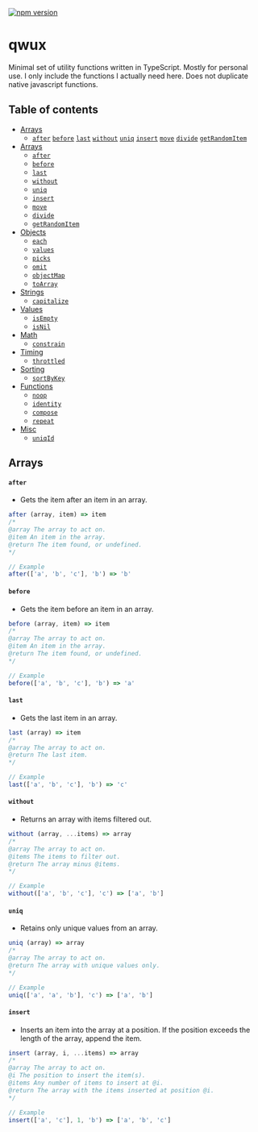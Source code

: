 [![npm version](https://badge.fury.io/js/stateful-router.svg)](https://badge.fury.io/js/qwux)

# qwux
Minimal set of utility functions written in TypeScript. Mostly for personal use. I only include the functions I actually need here. Does not duplicate native javascript functions.

## Table of contents
- [Arrays](#arrays)
   - [`after`](#after) [`before`](#before) [`last`](#last) [`without`](#without) [`uniq`](#uniq) [`insert`](#insert) [`move`](#move) [`divide`](#divide) [`getRandomItem`](#getRandomItem)
- [Arrays](#arrays)
   - [`after`](#after)
   - [`before`](#before)
   - [`last`](#last)
   - [`without`](#without)
   - [`uniq`](#uniq)
   - [`insert`](#insert)
   - [`move`](#move)
   - [`divide`](#divide)
   - [`getRandomItem`](#getRandomItem)
- [Objects](#objects)
   - [`each`](#each)
   - [`values`](#values)
   - [`picks`](#picks)
   - [`omit`](#omit)
   - [`objectMap`](#objectMap)
   - [`toArray`](#toArray)
- [Strings](#strings)
   - [`capitalize`](#capitalize)
- [Values](#values)
   - [`isEmpty`](#isEmpty)
   - [`isNil`](#isNil)
- [Math](#math)
   - [`constrain`](#constrain)
- [Timing](#timing)
   - [`throttled`](#throttled)
- [Sorting](#sorting)
   - [`sortByKey`](#sortByKey)
- [Functions](#functions)
   - [`noop`](#noop)
   - [`identity`](#identity)
   - [`compose`](#compose)
   - [`repeat`](#repeat)
- [Misc](#misc)
   - [`uniqId`](#uniqId)

## Arrays

#### `after`
* Gets the item after an item in an array.
```js
after (array, item) => item
/*
@array The array to act on.
@item An item in the array.
@return The item found, or undefined.
*/
```
```js
// Example
after(['a', 'b', 'c'], 'b') => 'b'
```

#### `before`
* Gets the item before an item in an array.
```js
before (array, item) => item
/*
@array The array to act on.
@item An item in the array.
@return The item found, or undefined.
*/
```
```js
// Example
before(['a', 'b', 'c'], 'b') => 'a'
```

#### `last`
* Gets the last item in an array.
```js
last (array) => item
/*
@array The array to act on.
@return The last item.
*/
```
```js
// Example
last(['a', 'b', 'c'], 'b') => 'c'
```

#### `without`
* Returns an array with items filtered out.
```js
without (array, ...items) => array
/*
@array The array to act on.
@items The items to filter out.
@return The array minus @items.
*/
```
```js
// Example
without(['a', 'b', 'c'], 'c') => ['a', 'b']
```

#### `uniq`
* Retains only unique values from an array.
```js
uniq (array) => array
/*
@array The array to act on.
@return The array with unique values only.
*/
```
```js
// Example
uniq(['a', 'a', 'b'], 'c') => ['a', 'b']
```

#### `insert`
* Inserts an item into the array at a position. If the position exceeds the length of the array, append the item.
```js
insert (array, i, ...items) => array
/*
@array The array to act on.
@i The position to insert the item(s).
@items Any number of items to insert at @i.
@return The array with the items inserted at position @i.
*/
```
```js
// Example
insert(['a', 'c'], 1, 'b') => ['a', 'b', 'c']
```
